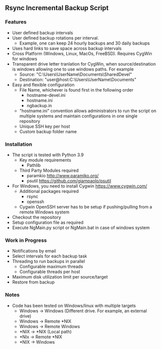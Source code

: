 ## Rsync Incremental Backup Script 
### Features
* User defined backup intervals
* User defined backup rotations per interval.
   * Example, one can keep 24 hourly backups and 30 daily backups
* Uses hard links to save space across backup intervals
* Cross Platform (Windows, Linux, MacOs, FreeBSD). Requires CygWin for windows
* Transparent drive letter tranlation for CygWin, when source/destination is windows allowing one to use windows paths. For example
    * Source: "C:\Users\UserName\Documents\SharedDevel"
    * Destination: "user@host:C:\Users\UserName\Documents"
* Easy and flexible configuration
    * File Name, whichever is found first in the following order
        * hostname-devel.ini
        * hostname.ini
        * ngbackup.in
    * "hostname.ini" convention allows administrators to run the script on multiple systems and maintain configurations in one single repository
    * Unique SSH key per host
    * Custom backup folder name

### Installation
* The script is tested with Python 3.9
    * Key module requirements
        * Pathlib
    * Third Party Modules required
        * paramkio http://www.paramiko.org/
        * psutil https://github.com/giampaolo/psutil
* For Windows, you need to install Cygwin https://www.cygwin.com/
    * Additional packages required
        * rsync
        * openssh
    * Cygwin OpenSSH server has to be setup if pushing/pulling from a remote Windows system
* Checkout the repository
* Setup configuration file as required
* Execute NgMain.py script or NgMain.bat in case of windows system

### Work in Progress
* Notifications by email
* Select intervals for each backup task
* Threading to run backups in parallel
    * Configurable maximum threads
    * Configurable threads per host
* Maximum disk utilization limit per source/target
* Restore from backup

### Notes
* Code has been tested on Windows/linux with multiple targets
    * Windows -> Windows (Different drive. For example, an external drive)
    * Windows -> Remote *NIX
    * Windows -> Remote Windows
    * *NIX -> *NIX (Local path)
    * *NIx -> Remote *NIX
    * *NIX -> Windows




 
